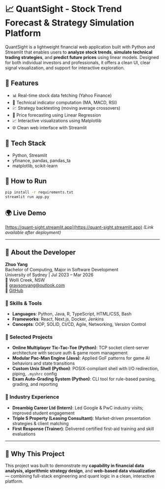 # 📈 QuantSight - Stock Trend Forecast & Strategy Simulation Platform

QuantSight is a lightweight financial web application built with Python and Streamlit that enables users to **analyze stock trends**, **simulate technical trading strategies**, and **predict future prices** using linear models. Designed for both individual investors and professionals, it offers a clean UI, clear signal visualization, and support for interactive exploration.

## 🌟 Features

- 📊 Real-time stock data fetching (Yahoo Finance)
- 🔧 Technical indicator computation (MA, MACD, RSI)
- 💹 Strategy backtesting (moving average crossovers)
- 🔮 Price forecasting using Linear Regression
- 📈 Interactive visualizations using Matplotlib
- 🌐 Clean web interface with Streamlit

## 🧰 Tech Stack

- Python, Streamlit
- yfinance, pandas, pandas_ta
- matplotlib, scikit-learn

## 🚀 How to Run

```bash
pip install -r requirements.txt
streamlit run app.py
```

## 🌍 Live Demo

[https://quant-sight.streamlit.app](https://quant-sight.streamlit.app) *(Link available after deployment)*

---

## 👤 About the Developer

**Zhuo Yang**  
Bachelor of Computing, Major in Software Development  
University of Sydney | Jul 2023 – Mar 2026  
📍 Wolli Creek, NSW  
📧 graysonyang@outlook.com  
🔗 [GitHub](https://github.com/Zhuo-Yang-Gary)

### 💼 Skills & Tools

- **Languages**: Python, Java, R, TypeScript, HTML/CSS, Bash
- **Frameworks**: React, Next.js, Docker, Jenkins
- **Concepts**: OOP, SOLID, CI/CD, Agile, Networking, Version Control

### 🧪 Selected Projects

- **Online Multiplayer Tic-Tac-Toe (Python)**: TCP socket client-server architecture with secure auth & game room management
- **Modular Pac-Man Engine (Java)**: Applied GoF patterns for game AI behaviors and state transitions
- **Custom Unix Shell (Python)**: POSIX-compliant shell with I/O redirection, piping, `.myshrc` config
- **Exam Auto-Grading System (Python)**: CLI tool for rule-based parsing, grading, and reporting

### 🏢 Industry Experience

- **Dreambig Career Ltd (Intern)**: Led Google & PwC industry visits; improved student engagement
- **Triple S Property (Leasing Consultant)**: Market-driven presentation strategies & client matching
- **First Response (Trainer)**: Delivered certified first-aid training and skill evaluations

---

## 🧠 Why This Project

This project was built to demonstrate my **capability in financial data analysis, algorithmic strategy design**, and **web-based data visualization** — combining full-stack engineering and quant logic in a clean, interactive platform.